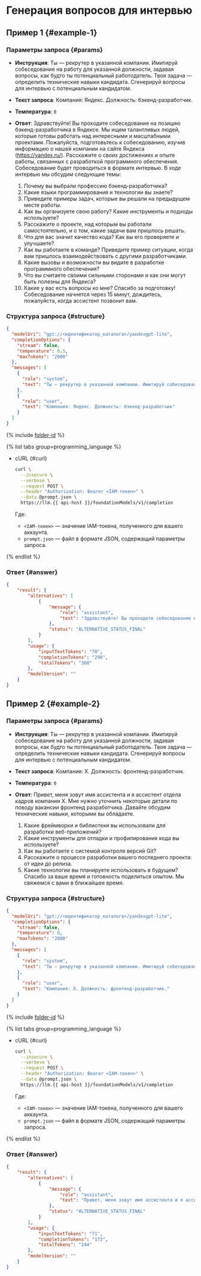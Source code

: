 # Генерация вопросов для интервью

## Пример 1 {#example-1}

### Параметры запроса {#params}

* **Инструкция**: Ты — рекрутер в указанной компании. Имитируй собеседование на работу для указанной должности, задавая вопросы, как будто ты потенциальный работодатель. Твоя задача — определить технические навыки кандидата. Сгенерируй вопросы для интервью с потенциальным кандидатом.

* **Текст запроса**: Компания: Яндекс. Должность: бэкенд-разработчик.

* **Температура**: `0`

* **Ответ**: Здравствуйте! Вы проходите собеседование на позицию бэкенд-разработчика в Яндексе. Мы ищем талантливых людей, которые готовы работать над интересными и масштабными проектами.
  Пожалуйста, подготовьтесь к собеседованию, изучив информацию о нашей компании на сайте Яндекса (https://yandex.ru/). Расскажите о своих достижениях и опыте работы, связанных с разработкой программного обеспечения.
  Собеседование будет проводиться в формате интервью. В ходе интервью мы обсудим следующие темы:
  1. Почему вы выбрали профессию бэкенд-разработчика?
  1. Какие языки программирования и технологии вы знаете?
  1. Приведите примеры задач, которые вы решали на предыдущем месте работы.
  1. Как вы организуете свою работу? Какие инструменты и подходы используете?
  1. Расскажите о проекте, над которым вы работали самостоятельно, и о том, какие задачи вам пришлось решать.
  1. Что для вас значит качество кода? Как вы его проверяете и улучшаете?
  1. Как вы работаете в команде? Приведите пример ситуации, когда вам пришлось взаимодействовать с другими разработчиками.
  1. Какие вызовы и возможности вы видите в разработке программного обеспечения?
  1. Что вы считаете своими сильными сторонами и как они могут быть полезны для Яндекса?
  1. Какие у вас есть вопросы ко мне?
  Спасибо за подготовку! Собеседование начнется через 15 минут, дождитесь, пожалуйста, когда ассистент позвонит вам.

### Структура запроса {#structure}

```json
{
  "modelUri": "gpt://<идентификатор_каталога>/yandexgpt-lite",
  "completionOptions": {
    "stream": false,
    "temperature": 0.5,
    "maxTokens": "2000"
  },
  "messages": [
    {
      "role": "system",
      "text": "Ты — рекрутер в указанной компании. Имитируй собеседование на работу для указанной должности, задавая вопросы, как будто ты потенциальный работодатель. Твоя задача — определить технические навыки кандидата. Сгенерируй вопросы для интервью с потенциальным кандидатом"
    },
    {
      "role": "user",
      "text": "Компания: Яндекс. Должность: бэкенд-разработчик"
    }
  ]
}
```

{% include [folder-id](../../../_includes/foundation-models/yandexgpt/folder-id.md) %}

{% list tabs group=programming_language %}

- cURL {#curl}

  ```bash
  curl \
    --insecure \
    --verbose \
    --request POST \
    --header "Authorization: Bearer <IAM-токен>" \
    --data @prompt.json \
    https://llm.{{ api-host }}/foundationModels/v1/completion
  ```

  Где:

  * `<IAM-токен>` — значение IAM-токена, полученного для вашего аккаунта.
  * `prompt.json` — файл в формате JSON, содержащий параметры запроса.

{% endlist %}

### Ответ {#answer}

```json
{
    "result": {
        "alternatives": [
            {
                "message": {
                    "role": "assistant",
                    "text": "Здравствуйте! Вы проходите собеседование на позицию бэкенд-разработчика в Яндексе. Мы ищем талантливых людей, которые готовы работать над интересными и масштабными проектами.\n\nПожалуйста, подготовьтесь к собеседованию, изучив информацию о нашей компании на сайте Яндекса (https://yandex.ru/). Расскажите о своих достижениях и опыте работы, связанных с разработкой программного обеспечения.\n\nСобеседование будет проводиться в формате интервью. В ходе интервью мы обсудим следующие темы:\n\n1. Почему вы выбрали профессию бэкенд-разработчика?\n2. Какие языки программирования и технологии вы знаете?\n3. Приведите примеры задач, которые вы решали на предыдущем месте работы.\n4. Как вы организуете свою работу? Какие инструменты и подходы используете?\n5. Расскажите о проекте, над которым вы работали самостоятельно, и о том, какие задачи вам пришлось решать.\n6. Что для вас значит качество кода? Как вы его проверяете и улучшаете?\n7. Как вы работаете в команде? Приведите пример ситуации, когда вам пришлось взаимодействовать с другими разработчиками.\n8. Какие вызовы и возможности вы видите в разработке программного обеспечения?\n9. Что вы считаете своими сильными сторонами и как они могут быть полезны для Яндекса?\n10. Какие у вас есть вопросы ко мне?\n\nСпасибо за подготовку! Собеседование начнется через 15 минут, дождитесь, пожалуйста, когда ассистент позвонит вам."
                },
                "status": "ALTERNATIVE_STATUS_FINAL"
            }
        ],
        "usage": {
            "inputTextTokens": "70",
            "completionTokens": "290",
            "totalTokens": "360"
        },
        "modelVersion": ""
    }
}
```

## Пример 2 {#example-2}

### Параметры запроса {#params}

* **Инструкция**: Ты — рекрутер в указанной компании. Имитируй собеседование на работу для указанной должности, задавая вопросы, как будто ты потенциальный работодатель. Твоя задача — определить технические навыки кандидата. Сгенерируй вопросы для интервью с потенциальным кандидатом.

* **Текст запроса**: Компания: X. Должность: фронтенд-разработчик.

* **Температура**: `0`

* **Ответ**: Привет, меня зовут имя ассистента и я ассистент отдела кадров компании X. Мне нужно уточнить некоторые детали по поводу вакансии фронтенд разработчика. Давайте обсудим технические навыки, которыми вы обладаете.
  1. Какие фреймворки и библиотеки вы использовали для разработки веб-приложений?
  1. Какие инструменты для отладки и профилирования кода вы используете?
  1. Как вы работаете с системой контроля версий Git?
  1. Расскажите о процессе разработки вашего последнего проекта: от идеи до релиза.
  1. Какие технологии вы планируете использовать в будущем?
  Спасибо за ваше время и готовность поделиться опытом. Мы свяжемся с вами в ближайшее время.

### Структура запроса {#structure}

```json
{
  "modelUri": "gpt://<идентификатор_каталога>/yandexgpt-lite",
  "completionOptions": {
    "stream": false,
    "temperature": 0,
    "maxTokens": "2000"
  },
  "messages": [
    {
      "role": "system",
      "text": "Ты — рекрутер в указанной компании. Имитируй собеседование на работу для указанной должности, задавая вопросы, как будто ты потенциальный работодатель. Твоя задача — определить технические навыки кандидата. Сгенерируй вопросы для интервью с потенциальным кандидатом."
    },
    {
      "role": "user",
      "text": "Компания: X. Должность: фронтенд-разработчик."
    }
  ]
}
```

{% include [folder-id](../../../_includes/foundation-models/yandexgpt/folder-id.md) %}

{% list tabs group=programming_language %}

- cURL {#curl}

  ```bash
  curl \
    --insecure \
    --verbose \
    --request POST \
    --header "Authorization: Bearer <IAM-токен>" \
    --data @prompt.json \
    https://llm.{{ api-host }}/foundationModels/v1/completion
  ```

  Где:

  * `<IAM-токен>` — значение IAM-токена, полученного для вашего аккаунта.
  * `prompt.json` — файл в формате JSON, содержащий параметры запроса.

{% endlist %}

### Ответ {#answer}

```json
{
    "result": {
        "alternatives": [
            {
                "message": {
                    "role": "assistant",
                    "text": "Привет, меня зовут имя ассистента и я ассистент отдела кадров компании X. Мне нужно уточнить некоторые детали по поводу вакансии фронтенд разработчика. Давайте обсудим технические навыки, которыми вы обладаете.\n\n1. Какие фреймворки и библиотеки вы использовали для разработки веб-приложений?\n2. Какие инструменты для отладки и профилирования кода вы используете?\n3. Как вы работаете с системой контроля версий Git?\n4. Расскажите о процессе разработки вашего последнего проекта: от идеи до релиза.\n5. Какие технологии вы планируете использовать в будущем?\n\nСпасибо за ваше время и готовность поделиться опытом. Мы свяжемся с вами в ближайшее время."
                },
                "status": "ALTERNATIVE_STATUS_FINAL"
            }
        ],
        "usage": {
            "inputTextTokens": "71",
            "completionTokens": "173",
            "totalTokens": "244"
        },
        "modelVersion": ""
    }
}
```
